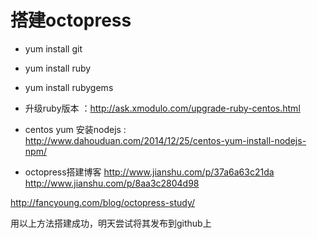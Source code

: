 # 搭建octopress

* yum install git 
* yum install ruby 
* yum install rubygems
* 升级ruby版本 ：http://ask.xmodulo.com/upgrade-ruby-centos.html

* centos yum 安装nodejs : http://www.dahouduan.com/2014/12/25/centos-yum-install-nodejs-npm/

* octopress搭建博客 http://www.jianshu.com/p/37a6a63c21da
http://www.jianshu.com/p/8aa3c2804d98

http://fancyoung.com/blog/octopress-study/

用以上方法搭建成功，明天尝试将其发布到github上
